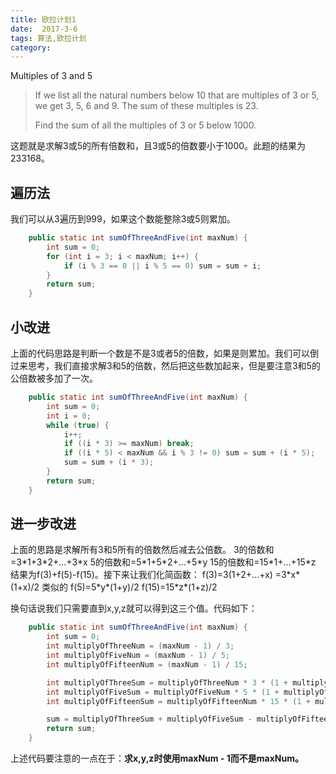 ```yaml
---
title: 欧拉计划1
date:  2017-3-6
tags: 算法,欧拉计划
category: 
---
```

Multiples of 3 and 5

> If we list all the natural numbers below 10 that are multiples of 3 or  5, we get 3, 5, 6 and 9. The sum of these multiples is 23.
> 
> Find the sum of all the multiples of 3 or 5 below 1000.

这题就是求解3或5的所有倍数和，且3或5的倍数要小于1000。此题的结果为233168。

## 遍历法
我们可以从3遍历到999，如果这个数能整除3或5则累加。
```java
    public static int sumOfThreeAndFive(int maxNum) {
        int sum = 0;
        for (int i = 3; i < maxNum; i++) {
            if (i % 3 == 0 || i % 5 == 0) sum = sum + i;
        }
        return sum;
    }
```
## 小改进
上面的代码思路是判断一个数是不是3或者5的倍数，如果是则累加。我们可以倒过来思考，我们直接求解3和5的倍数，然后把这些数加起来，但是要注意3和5的公倍数被多加了一次。
```java
    public static int sumOfThreeAndFive(int maxNum) {
        int sum = 0;
        int i = 0;
        while (true) {
            i++;
            if ((i * 3) >= maxNum) break;
            if ((i * 5) < maxNum && i % 3 != 0) sum = sum + (i * 5);
            sum = sum + (i * 3);
        }
        return sum;
    }
```
## 进一步改进
上面的思路是求解所有3和5所有的倍数然后减去公倍数。
3的倍数和=3\*1+3\*2+...+3\*x
5的倍数和=5\*1+5\*2+...+5\*y
15的倍数和=15\*1+...+15\*z
结果为f(3)+f(5)-f(15)。接下来让我们化简函数：
f(3)=3(1+2+...+x)
      =3\*x\*(1+x)/2
类似的
f(5)=5\*y\*(1+y)/2
f(15)=15\*z\*(1+z)/2

换句话说我们只需要直到x,y,z就可以得到这三个值。代码如下：
```java
    public static int sumOfThreeAndFive(int maxNum) {
        int sum = 0;
        int multiplyOfThreeNum = (maxNum - 1) / 3;
        int multiplyOfFiveNum = (maxNum - 1) / 5;
        int multiplyOfFifteenNum = (maxNum - 1) / 15;

        int multiplyOfThreeSum = multiplyOfThreeNum * 3 * (1 + multiplyOfThreeNum) / 2;
        int multiplyOfFiveSum = multiplyOfFiveNum * 5 * (1 + multiplyOfFiveNum) / 2;
        int multiplyOfFifteenSum = multiplyOfFifteenNum * 15 * (1 + multiplyOfFifteenNum) / 2;

        sum = multiplyOfThreeSum + multiplyOfFiveSum - multiplyOfFifteenSum;
        return sum;
    }
```
上述代码要注意的一点在于：**求x,y,z时使用maxNum - 1而不是maxNum。**